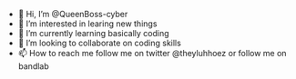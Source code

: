 - 👋 Hi, I’m @QueenBoss-cyber
- 👀 I’m interested in learing new things
- 🌱 I’m currently learning basically coding
- 💞️ I’m looking to collaborate on coding skills
- 📫 How to reach me follow me on twitter @theyluhhoez or follow me on bandlab 

<!---
QueenBoss-cyber/QueenBoss-cyber is a ✨ special ✨ repository because its `README.md` (this file) appears on your GitHub profile.
You can click the Preview link to take a look at your changes.
--->
